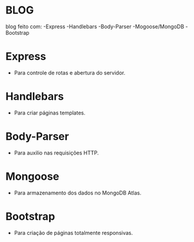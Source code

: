 # BLOG
blog feito com:
    -Express
    -Handlebars
    -Body-Parser
    -Mogoose/MongoDB
    -Bootstrap

# Express
- Para controle de rotas e abertura do servidor.

# Handlebars
- Para criar páginas templates.

# Body-Parser
- Para auxilio nas requisições HTTP.

# Mongoose
- Para armazenamento dos dados no MongoDB Atlas.

# Bootstrap
- Para criação de páginas totalmente responsivas.